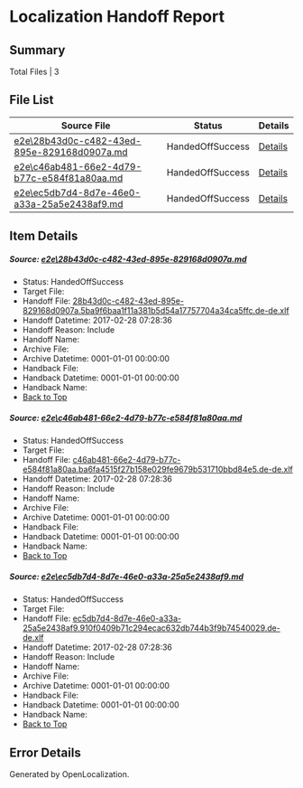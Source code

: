 # <a name='report-top'></a> Localization Handoff Report

## Summary
 Total Files | 3

## File List
 Source File | Status | Details 
 ----------- | ------ | ------- 
 [e2e\28b43d0c-c482-43ed-895e-829168d0907a.md](https://github.com/OpenLocalizationTestOrg/ol-test4/blob/af8c86c8906f39f2c25096e5d1dd43979416418c/e2e/28b43d0c-c482-43ed-895e-829168d0907a.md) | HandedOffSuccess | [Details](#c5c3ad2e3d2f12a5cdcf0b1c7a25dd50b50d6ea91)
 [e2e\c46ab481-66e2-4d79-b77c-e584f81a80aa.md](https://github.com/OpenLocalizationTestOrg/ol-test4/blob/beb39551e8a34df14250e3737bc3fd6c68e0266f/e2e/c46ab481-66e2-4d79-b77c-e584f81a80aa.md) | HandedOffSuccess | [Details](#ec75e3205d9cc4529d31f8bb6ffdecb78850490d3)
 [e2e\ec5db7d4-8d7e-46e0-a33a-25a5e2438af9.md](https://github.com/OpenLocalizationTestOrg/ol-test4/blob/68a3a6c6e0dd38cf166dbf9344d8d2d96fb4a0c7/e2e/ec5db7d4-8d7e-46e0-a33a-25a5e2438af9.md) | HandedOffSuccess | [Details](#b1700c6952694f537c30b61a8e66ff7abf7331e94)

## Item Details
##### <a name='c5c3ad2e3d2f12a5cdcf0b1c7a25dd50b50d6ea91'></a> Source: [e2e\28b43d0c-c482-43ed-895e-829168d0907a.md](https://github.com/OpenLocalizationTestOrg/ol-test4/blob/af8c86c8906f39f2c25096e5d1dd43979416418c/e2e/28b43d0c-c482-43ed-895e-829168d0907a.md)
* Status: HandedOffSuccess
* Target File: 
* Handoff File: [28b43d0c-c482-43ed-895e-829168d0907a.5ba9f6baa1f11a381b5d54a17757704a34ca5ffc.de-de.xlf](https://github.com/OpenLocalizationTestOrg/ol-test4-handoff/blob/ee2bf0c3c74b9f37868dc31532d20ac10e68857b/ol-handoff/OpenLocalizationTestOrg/ol-test4-dede/xinjiang/ht/28b43d0c-c482-43ed-895e-829168d0907a.5ba9f6baa1f11a381b5d54a17757704a34ca5ffc.de-de.xlf)
* Handoff Datetime: 2017-02-28 07:28:36
* Handoff Reason: Include
* Handoff Name: 
* Archive File: 
* Archive Datetime: 0001-01-01 00:00:00
* Handback File: 
* Handback Datetime: 0001-01-01 00:00:00
* Handback Name: 
* [Back to Top](#report-top)

##### <a name='ec75e3205d9cc4529d31f8bb6ffdecb78850490d3'></a> Source: [e2e\c46ab481-66e2-4d79-b77c-e584f81a80aa.md](https://github.com/OpenLocalizationTestOrg/ol-test4/blob/beb39551e8a34df14250e3737bc3fd6c68e0266f/e2e/c46ab481-66e2-4d79-b77c-e584f81a80aa.md)
* Status: HandedOffSuccess
* Target File: 
* Handoff File: [c46ab481-66e2-4d79-b77c-e584f81a80aa.ba6fa4515f27b158e029fe9679b531710bbd84e5.de-de.xlf](https://github.com/OpenLocalizationTestOrg/ol-test4-handoff/blob/ee2bf0c3c74b9f37868dc31532d20ac10e68857b/ol-handoff/OpenLocalizationTestOrg/ol-test4-dede/xinjiang/ht/c46ab481-66e2-4d79-b77c-e584f81a80aa.ba6fa4515f27b158e029fe9679b531710bbd84e5.de-de.xlf)
* Handoff Datetime: 2017-02-28 07:28:36
* Handoff Reason: Include
* Handoff Name: 
* Archive File: 
* Archive Datetime: 0001-01-01 00:00:00
* Handback File: 
* Handback Datetime: 0001-01-01 00:00:00
* Handback Name: 
* [Back to Top](#report-top)

##### <a name='b1700c6952694f537c30b61a8e66ff7abf7331e94'></a> Source: [e2e\ec5db7d4-8d7e-46e0-a33a-25a5e2438af9.md](https://github.com/OpenLocalizationTestOrg/ol-test4/blob/68a3a6c6e0dd38cf166dbf9344d8d2d96fb4a0c7/e2e/ec5db7d4-8d7e-46e0-a33a-25a5e2438af9.md)
* Status: HandedOffSuccess
* Target File: 
* Handoff File: [ec5db7d4-8d7e-46e0-a33a-25a5e2438af9.910f0409b71c294ecac632db744b3f9b74540029.de-de.xlf](https://github.com/OpenLocalizationTestOrg/ol-test4-handoff/blob/ee2bf0c3c74b9f37868dc31532d20ac10e68857b/ol-handoff/OpenLocalizationTestOrg/ol-test4-dede/xinjiang/ht/ec5db7d4-8d7e-46e0-a33a-25a5e2438af9.910f0409b71c294ecac632db744b3f9b74540029.de-de.xlf)
* Handoff Datetime: 2017-02-28 07:28:36
* Handoff Reason: Include
* Handoff Name: 
* Archive File: 
* Archive Datetime: 0001-01-01 00:00:00
* Handback File: 
* Handback Datetime: 0001-01-01 00:00:00
* Handback Name: 
* [Back to Top](#report-top)


## Error Details

Generated by OpenLocalization.
